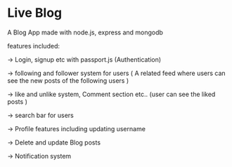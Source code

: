 # Live Blog

A Blog App made with node.js, express and mongodb

features included:

&#8594; Login, signup etc with passport.js (Authentication)

&#8594; following and follower system for users ( A related feed where users can see the new posts of the following users )

&#8594; like and unlike system, Comment section etc.. (user can see the liked posts )

&#8594; search bar for users

&#8594; Profile features including updating username

&#8594; Delete and update Blog posts

&#8594; Notification system
